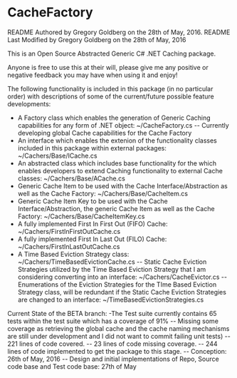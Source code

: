 # CacheFactory

README Authored by Gregory Goldberg on the 28th of May, 2016.
README Last Modified by Gregory Goldberg on the 28th of May, 2016

This is an Open Source Abstracted Generic C# .NET Caching package.

Anyone is free to use this at their will, please give me any positive or negative feedback you may have when using it and enjoy!

The following functionality is included in this package (in no particular order) with descriptions of some of the current/future possible feature developments:
- A Factory class which enables the generation of Generic Caching capabilities for any form of .NET object: ~/CacheFactory.cs
-- Currently developing global Cache capabilities for the Cache Factory
- An interface which enables the extenion of the functionality classes included in this package within external packages: ~/Cachers/Base/ICache.cs
- An abstracted class which includes base functionality for the  which enables developers to extend Caching functionality to external Cache classes: ~/Cachers/Base/ACache.cs
- Generic Cache Item to be used with the Cache Interface/Abstraction as well as the Cache Factory: ~/Cachers/Base/CacheItem.cs
- Generic Cache Item Key to be used with the Cache Interface/Abstraction, the generic Cache Item as well as the Cache Factory: ~/Cachers/Base/CacheItemKey.cs
- A fully implemented First In First Out (FIFO) Cache: ~/Cachers/FirstInFirstOutCache.cs
- A fully implemented First In Last Out (FILO) Cache: ~/Cachers/FirstInLastOutCache.cs
- A Time Based Eviction Strategy class: ~/Cachers/TimeBasedEvictionCache.cs
-- Static Cache Eviction Strategies utilized by the Time Based Eviction Strategy that I am considering converting into an interface: ~/Cachers/CacheEvictor.cs
-- Enumerations of the Eviction Strategies for the TIme Based Eviction Strategy class, will be redundant if the Static Cache Eviction Strategies are changed to an interface: ~/TimeBasedEvictionStrategies.cs

Current State of the BETA branch:
-The Test suite currently contains 65 tests within the test suite which has a coverage of 91%
-- Missing some coverage as retrieving the global cache and the cache naming mechanisms are still under development and I did not want to commit failing unit tests)
-- 221 lines of code covered.
-- 23 lines of code missing coverage.
-- 244 lines of code implemented to get the package to this stage.
-- Conception: 26th of May, 2016
-- Design and initial implementations of Repo, Source code base and Test code base: 27th of May